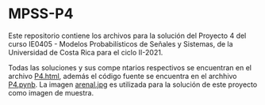 # MPSS-P4

Este repositorio contiene los archivos para la solución del Proyecto 4 del curso IE0405 - Modelos Probabilísticos de Señales y Sistemas, de la Universidad de Costa Rica para el ciclo II-2021.

Todas las soluciones y sus compe ntarios respectivos se encuentran en el archivo [P4.html](https://github.com/Lacriux/MPSS-P4/blob/main/P4.html), además el código fuente se encuentra en el archhivo [P4.pynb](https://github.com/Lacriux/MPSS-P4/blob/main/P4.ipynb). La imagen [arenal.jpg](https://github.com/Lacriux/MPSS-P4/blob/main/arenal.jpg) es utilizada para la solución de este proyecto como imagen de muestra.
